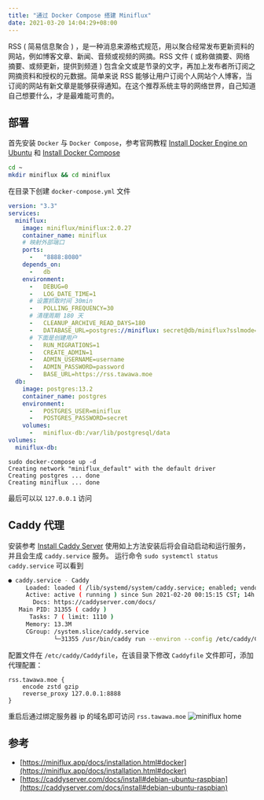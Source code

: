 ```yaml
---
title: "通过 Docker Compose 搭建 Miniflux"
date: 2021-03-20 14:04:29+08:00
---
```


RSS ( 简易信息聚合 ) ，是一种消息来源格式规范，用以聚合经常发布更新资料的网站，例如博客文章、新闻、音频或视频的网摘。RSS 文件 ( 或称做摘要、网络摘要、或频更新，提供到频道 ) 包含全文或是节录的文字，再加上发布者所订阅之网摘资料和授权的元数据。简单来说 RSS 能够让用户订阅个人网站个人博客，当订阅的网站有新文章是能够获得通知。在这个推荐系统主导的网络世界，自己知道自己想要什么，才是最难能可贵的。

<!-- more -->

## 部署
首先安装 `Docker` 与 `Docker Compose`，参考官网教程 [Install Docker Engine on Ubuntu](https://docs.docker.com/engine/install/ubuntu/) 和 [Install Docker Compose](https://docs.docker.com/compose/install/)
```bash
cd ~
mkdir miniflux && cd miniflux
```
在目录下创建 `docker-compose.yml` 文件
```yml
version: "3.3"
services:
  miniflux:
    image: miniflux/miniflux:2.0.27
    container_name: miniflux
    # 映射外部端口
    ports:
      -   "8888:8080"
    depends_on:
      -   db
    environment:
      -   DEBUG=0
      -   LOG_DATE_TIME=1
      # 设置抓取时间 30min
      -   POLLING_FREQUENCY=30
      # 清理周期 180 天
      -   CLEANUP_ARCHIVE_READ_DAYS=180
      -   DATABASE_URL=postgres://miniflux: secret@db/miniflux?sslmode=disable
      # 下面是创建用户
      -   RUN_MIGRATIONS=1
      -   CREATE_ADMIN=1
      -   ADMIN_USERNAME=username
      -   ADMIN_PASSWORD=password
      -   BASE_URL=https://rss.tawawa.moe
  db:
    image: postgres:13.2
    container_name: postgres
    environment:
      -   POSTGRES_USER=miniflux
      -   POSTGRES_PASSWORD=secret
    volumes:
      -   miniflux-db:/var/lib/postgresql/data
volumes:
  miniflux-db:
```
```fish
sudo docker-compose up -d
Creating network "miniflux_default" with the default driver
Creating postgres ... done
Creating miniflux ... done
```
最后可以以 `127.0.0.1` 访问

## Caddy 代理
安装参考 [Install Caddy Server](https://caddyserver.com/docs/install#debian-ubuntu-raspbian)
使用如上方法安装后将会自动启动和运行服务，并且会生成 `caddy.service` 服务。
运行命令 `sudo systemctl status caddy.service` 可以看到
```bash
● caddy.service - Caddy
     Loaded: loaded ( /lib/systemd/system/caddy.service; enabled; vendor preset: enabled )
     Active: active ( running ) since Sun 2021-02-20 00:15:15 CST; 14h ago
       Docs: https://caddyserver.com/docs/
   Main PID: 31355 ( caddy )
      Tasks: 7 ( limit: 1110 )
     Memory: 13.3M
     CGroup: /system.slice/caddy.service
             └─31355 /usr/bin/caddy run --environ --config /etc/caddy/Caddyfile
```
配置文件在 `/etc/caddy/Caddyfile`，在该目录下修改 `Caddyfile` 文件即可，添加代理配置：
```
rss.tawawa.moe {
    encode zstd gzip
    reverse_proxy 127.0.0.1:8888
}
```
重启后通过绑定服务器 ip 的域名即可访问 `rss.tawawa.moe`
![miniflux home](https://cdn.jsdelivr.net/gh/GeeKaven/BlogAssets@v1.0.1/img/miniflux-start.png)

## 参考
-   [https://miniflux.app/docs/installation.html#docker](https://miniflux.app/docs/installation.html#docker)
-   [https://caddyserver.com/docs/install#debian-ubuntu-raspbian](https://caddyserver.com/docs/install#debian-ubuntu-raspbian)
